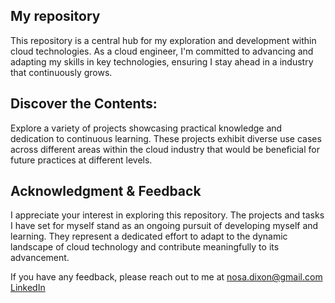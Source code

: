 
## My repository


This repository is a central hub for my exploration and development within cloud technologies. As a cloud engineer, I'm committed to advancing and adapting my skills in key technologies, ensuring I stay ahead in a industry that continuously grows.

## Discover the Contents:

Explore a variety of projects showcasing practical knowledge and dedication to continuous learning. These projects exhibit diverse use cases across different areas within the cloud industry that would be beneficial for future practices at different levels.


## Acknowledgment & Feedback 

I appreciate your interest in exploring this repository. The projects and tasks I have set for myself stand as an ongoing pursuit of developing myself and learning. They represent a dedicated effort to adapt to the dynamic landscape of cloud technology and contribute meaningfully to its advancement.


If you have any feedback, please reach out to me at nosa.dixon@gmail.com [LinkedIn](https://www.linkedin.com/in/nosa-j-675aaa222/)



